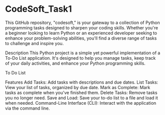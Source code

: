 # CodeSoft_Task1
This GitHub repository, "codesoft," is your gateway to a collection of Python programming tasks designed to sharpen your coding skills. Whether you're a beginner looking to learn Python or an experienced developer seeking to enhance your problem-solving abilities, you'll find a diverse range of tasks to challenge and inspire you.

Description
This Python project is a simple yet powerful implementation of a To-Do List application. It's designed to help you manage tasks, keep track of your daily activities, and enhance your Python programming skills.

To Do List 

Features
Add Tasks: Add tasks with descriptions and due dates.
List Tasks: View your list of tasks, organized by due date.
Mark as Complete: Mark tasks as complete when you've finished them.
Delete Tasks: Remove tasks you no longer need.
Save and Load: Save your to-do list to a file and load it when needed.
Command-Line Interface (CLI): Interact with the application via the command line.
